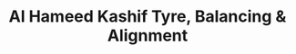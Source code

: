 ---
title: "Al Hameed Kashif Tyre, Balancing & Alignment"
url: /karachi/al-hameed-kashif-tyre-balancing-und-alignment/
shop: Reifen
---